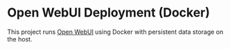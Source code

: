 # Open WebUI Deployment (Docker)

This project runs [Open WebUI](https://github.com/open-webui/open-webui) using Docker with persistent data storage on the host.

